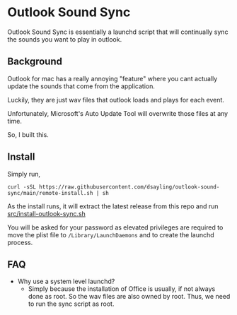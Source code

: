 # Outlook Sound Sync

Outlook Sound Sync is essentially a launchd script that will continually sync the sounds you want to play in outlook.

## Background

Outlook for mac has a really annoying "feature" where you cant actually update the sounds that come from the application.

Luckily, they are just wav files that outlook loads and plays for each event.

Unfortunately, Microsoft's Auto Update Tool will overwrite those files at any time.

So, I built this.

## Install

Simply run,

```
curl -sSL https://raw.githubusercontent.com/dsayling/outlook-sound-sync/main/remote-install.sh | sh
```

As the install runs, it will extract the latest release from this repo and run [src/install-outlook-sync.sh]()

You will be asked for your password as elevated privileges are required to move the plist file to `/Library/LaunchDaemons` and to create the launchd process.

## FAQ

* Why use a system level launchd?
  * Simply because the installation of Office is usually, if not always done as root. So the wav files are also owned by root. Thus, we need to run the sync script as root.
